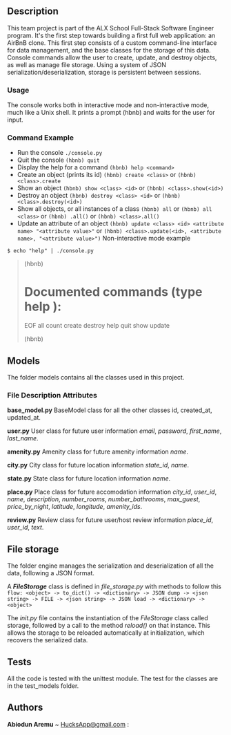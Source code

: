 ## Description ##
This team project is part of the ALX School Full-Stack Software Engineer program. It's the first step towards building a first full web application: an AirBnB clone. This first step consists of a custom command-line interface for data management, and the base classes for the storage of this data. Console commands allow the user to create, update, and destroy objects, as well as manage file storage. Using a system of JSON serialization/deserialization, storage is persistent between sessions.

### Usage ###
The console works both in interactive mode and non-interactive mode, much like a Unix shell. It prints a prompt (hbnb) and waits for the user for input.

### Command	Example
* Run the console	`./console.py`
* Quit the console	`(hbnb) quit`
* Display the help for a command	`(hbnb) help <command>`
* Create an object (prints its id)	`(hbnb) create <class>` or `(hbnb) <class>.create`
* Show an object	`(hbnb) show <class> <id>` or `(hbnb) <class>.show(<id>)`
* Destroy an object	`(hbnb) destroy <class> <id>` or `(hbnb) <class>.destroy(<id>)`
* Show all objects, or all instances of a class	`(hbnb) all` or `(hbnb) all <class>` or `(hbnb) .all()` or `(hbnb) <class>.all()`
* Update an attribute of an object	`(hbnb) update <class> <id> <attribute name> "<attribute value>"` or `(hbnb) <class>.update(<id>, <attribute name>, "<attribute value>")`
Non-interactive mode example

`$ echo "help" | ./console.py`
 
>  (hbnb)
>
>  Documented commands (type help <topic>):
>  ========================================
>  EOF  all  count  create  destroy  help  quit  show  update
>
>  (hbnb)


## Models
The folder models contains all the classes used in this project.

### File	Description	Attributes
**base_model.py**	BaseModel class for all the other classes	id, created_at, updated_at.

**user.py**	User class for future user information	*email*, *password*, *first_name*, *last_name*.

**amenity.py**	Amenity class for future amenity information	*name*.

**city.py**	City class for future location information	*state_id*, *name*.

**state.py**	State class for future location information	*name*.

**place.py**	Place class for future accomodation information	*city_id*, *user_id*, *name*, *description*, *number_rooms*, *number_bathrooms*, *max_guest*, *price_by_night*, *latitude*, *longitude*, *amenity_ids*.

**review.py**	Review class for future user/host review information	*place_id*, *user_id*, *text*.

## File storage
The folder engine manages the serialization and deserialization of all the data, following a JSON format.

A ***FileStorage*** class is defined in *file_storage.py* with methods to follow this `flow: <object> -> to_dict() -> <dictionary> -> JSON dump -> <json string> -> FILE -> <json string> -> JSON load -> <dictionary> -> <object>`

The *init.py* file contains the instantiation of the *FileStorage* class called storage, followed by a call to the method *reload()* on that instance. This allows the storage to be reloaded automatically at initialization, which recovers the serialized data.

## Tests
All the code is tested with the unittest module. The test for the classes are in the test_models folder.

## Authors
__Abiodun Aremu__ ~ HucksApp@gmail.com :

